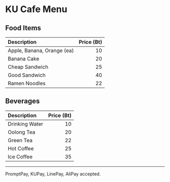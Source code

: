 # KU Cafe Menu

## Food Items

| Description                | Price (Bt) |
|:---------------------------|-----:|
| Apple, Banana, Orange (ea) |  10  |
| Banana Cake                |  20  |
| Cheap Sandwich             |  25  |
| Good Sandwich              |  40  |
| Ramen Noodles              |  22  |

## Beverages

| Description                | Price (Bt) |
|:---------------------------|-----:|
| Drinking Water             |  10  |
| Oolong Tea                 |  20  |
| Green Tea                  |  22  |
| Hot Coffee                 |  25  |
| Ice Coffee                 |  35  |

---

PromptPay, KUPay, LinePay, AliPay accepted.
